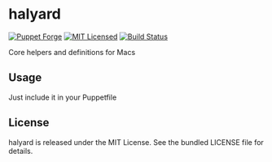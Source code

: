 halyard
==============

[![Puppet Forge](https://img.shields.io/puppetforge/v/halyard/halyard.svg)](https://forge.puppetlabs.com/halyard/halyard)
[![MIT Licensed](https://img.shields.io/badge/license-MIT-green.svg)](https://tldrlegal.com/license/mit-license)
[![Build Status](https://img.shields.io/circleci/project/halyard/puppet-halyard/master.svg)](https://circleci.com/gh/halyard/puppet-halyard)

Core helpers and definitions for Macs

## Usage

Just include it in your Puppetfile

## License

halyard is released under the MIT License. See the bundled LICENSE file for details.

